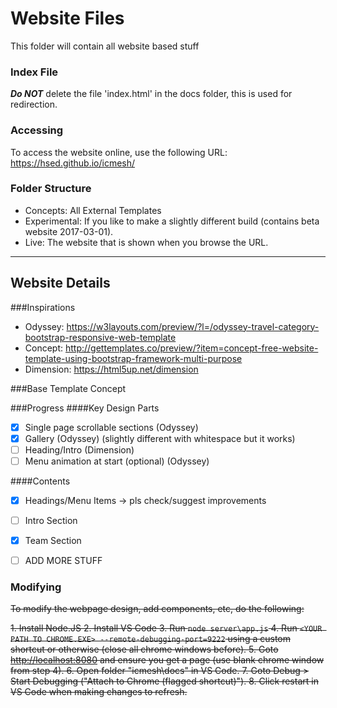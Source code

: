 # Website Files
This folder will contain all website based stuff

### Index File
**_Do NOT_** delete the file 'index.html' in the docs folder, this is used for redirection.

### Accessing
To access the website online, use the following URL:
https://hsed.github.io/icmesh/


### Folder Structure
- Concepts: All External Templates
- Experimental: If you like to make a slightly different build (contains beta website 2017-03-01).
- Live: The website that is shown when you browse the URL.


---
## Website Details
###Inspirations 
- Odyssey: https://w3layouts.com/preview/?l=/odyssey-travel-category-bootstrap-responsive-web-template 
- Concept: http://gettemplates.co/preview/?item=concept-free-website-template-using-bootstrap-framework-multi-purpose 
- Dimension: https://html5up.net/dimension 
 
###Base Template 
Concept 

###Progress
####Key Design Parts
- [x] Single page scrollable sections (Odyssey)
- [x] Gallery (Odyssey) (slightly different with whitespace but it works)
- [ ] Heading/Intro (Dimension)
- [ ] Menu animation at start (optional) (Odyssey)

####Contents
- [x] Headings/Menu Items -> pls check/suggest improvements
- [ ] Intro Section
- [x] Team Section
- [ ] ADD MORE STUFF


### Modifying
~~To modify the webpage design, add components, etc, do the following:~~

~~1. Install Node.JS
2. Install VS Code
3. Run `node server\app.js`
4. Run `<YOUR PATH TO CHROME.EXE> --remote-debugging-port=9222` using a custom shortcut or otherwise (close all chrome windows before).
5. Goto [http://localhost:8080](http://localhost:8080) and ensure you get a page (use blank chrome window from step 4).
6. Open folder "icmesh\docs\" in VS Code.
7. Goto Debug > Start Debugging ("Attach to Chrome (flagged shortcut)").
8. Click restart in VS Code when making changes to refresh.~~